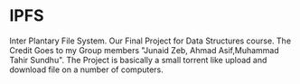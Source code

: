 # IPFS
Inter Plantary File System. Our Final Project for Data Structures course. The Credit Goes to my Group members "Junaid Zeb, Ahmad Asif,Muhammad Tahir Sundhu". The Project is basically a small torrent like upload and download file on a number of computers.
